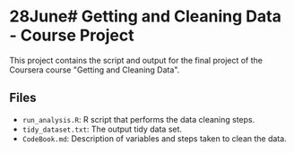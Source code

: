 # 28June# Getting and Cleaning Data - Course Project

This project contains the script and output for the final project of the Coursera course "Getting and Cleaning Data".

## Files

- `run_analysis.R`: R script that performs the data cleaning steps.
- `tidy_dataset.txt`: The output tidy data set.
- `CodeBook.md`: Description of variables and steps taken to clean the data.
